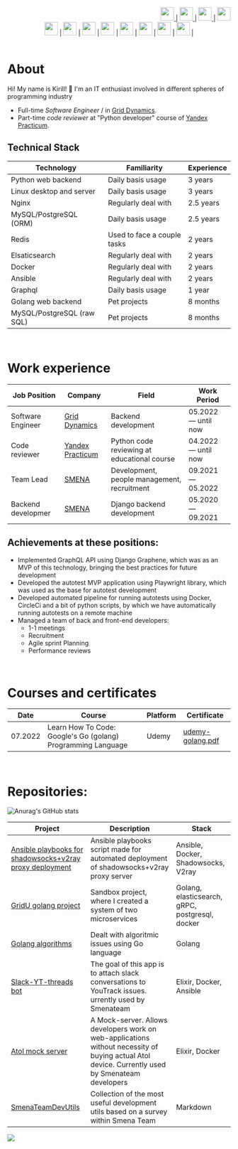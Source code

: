 <div align="right">
  <a href="mailto:usatukirill96@gmail.com">
    <img src="https://raw.githubusercontent.com/USATUKirill96/social-icons/9d939e1c5b7ea4a24ac39c3e4631970c0aa1b920/SVG/Color/Gmail.svg" height=30>
  </a>
  |
  <a href="https://www.linkedin.com/in/usatukirill96/">
    <img src="https://raw.githubusercontent.com/USATUKirill96/social-icons/9d939e1c5b7ea4a24ac39c3e4631970c0aa1b920/SVG/Color/LinkedIN.svg" height=30>
  </a>
  |
  <a href="https://t.me/coldsnapped">
    <img src="https://raw.githubusercontent.com/USATUKirill96/social-icons/9d939e1c5b7ea4a24ac39c3e4631970c0aa1b920/SVG/Color/Telegram.svg" height=30>
  </a>
   |
  <a href="https://www.instagram.com/kirkonglemonk/">
    <img src="https://raw.githubusercontent.com/USATUKirill96/social-icons/9d939e1c5b7ea4a24ac39c3e4631970c0aa1b920/SVG/Color/Instagram.svg" height=30>
  </a>
</div>

<div align="center">
  <img src="https://raw.githubusercontent.com/USATUKirill96/Tech-Stack-Icons/661b1305f52d49de94f6640f8bbeec93dba9dc8a/Icons/python.svg" height=30> |
  <img src="https://raw.githubusercontent.com/USATUKirill96/Tech-Stack-Icons/661b1305f52d49de94f6640f8bbeec93dba9dc8a/Icons/django.svg" height=30> |
  <img src="https://github.com/USATUKirill96/Tech-Stack-Icons/blob/main/Icons/go.svg" height=30> |
  <img src="https://github.com/USATUKirill96/Tech-Stack-Icons/blob/main/Icons/graphql.svg" height=30> |
  <img src="https://github.com/USATUKirill96/Tech-Stack-Icons/blob/main/Icons/mysql.svg" height=30> |
  <img src="https://github.com/USATUKirill96/Tech-Stack-Icons/blob/main/Icons/redis.svg" height=30> |
  <img src="https://github.com/USATUKirill96/Tech-Stack-Icons/blob/main/Icons/ansible.svg" height=30> |
  <img src="https://github.com/USATUKirill96/Tech-Stack-Icons/blob/main/Icons/docker-icon.svg" height=30> |
</div>
<br>

# About <a id="about"></a>


Hi! My name is Kirill! 👋 I'm an IT enthusiast involved in different spheres of programming industry
- Full-time *Software Engineer* / in [Grid Dynamics](https://www.griddynamics.com/).
- Part-time *code reviewer* at "Python developer" course of [Yandex Practicum](https://practicum.yandex.com/).

## Technical Stack
|Technology                  | Familiarity                 | Experience|
| -------------------------- | --------------------------- | --------- |
| Python web backend         | Daily basis usage           | 3 years   |
| Linux desktop and server   | Daily basis usage           | 3 years   |
| Nginx                      | Regularly deal with         | 2.5 years |
| MySQL/PostgreSQL (ORM)     | Daily basis usage           | 2.5 years |
| Redis                      | Used to face a couple tasks | 2 years   |
| Elsaticsearch              | Regularly deal with         | 2 years   |
| Docker                     | Regularly deal with         | 2 years   |
| Ansible                    | Regularly deal with         | 2 years   |
| Graphql                    | Daily basis usage           | 1 year    |
| Golang web backend         | Pet projects                | 8 months  |
| MySQL/PostgreSQL (raw SQL) | Pet projects                | 8 months  |
<br>

# Work experience <a id="experience"></a>

| Job Position      | Company                                          | Field                                           | Work Period                |
| ----------------  | ------------------------------------------------ | ----------------------------------------------- | -------------------------- |
| Software Engineer | [Grid Dynamics](https://www.griddynamics.com/)   | Backend development                             | 05.2022 — until now        |
| Code reviewer     | [Yandex Practicum](https://practicum.yandex.com) | Python code reviewing at educational course     | 04.2022 — until now        |
| Team Lead         | [SMENA](https://github.com/smenateam)            | Development, people management, recruitment     | 09.2021 — 05.2022          |
| Backend developmer| [SMENA](https://github.com/smenateam)            | Django backend development                      | 05.2020 — 09.2021          |


## Achievements at these positions:

- Implemented GraphQL API using Django Graphene, which was as an MVP of this technology, bringing the best practices for future development
- Developed the autotest MVP application using Playwright library, which was used as the base for autotest development
- Developed automated pipeline for running autotests using Docker, CircleCi and a bit of python scripts, by which we have automatically running autotests on a remote machine
- Managed a team of back and front-end developers: 
     - 1-1 meetings
     - Recruitment
     - Agile sprint Planning
     - Performance reviews
<br>
     
     
# Courses and certificates <a id="courses"></a>

| Date | Course | Platform | Certificate |
| ---- | ------ | -------- | ----------- |
| 07.2022 | Learn How To Code: Google's Go (golang) Programming Language | Udemy | [udemy-golang.pdf](udemy-golang.pdf) | 
<br>

# Repositories: <a id="repositories"></a>
![Anurag's GitHub stats](https://github-readme-stats.vercel.app/api?username=USATUKirill96&show_icons=true&theme=dracula)


| Project | Description | Stack   |
| ------- | ----------- | ------- |
| [Ansible playbooks for shadowsocks+v2ray proxy deployment](https://github.com/USATUKirill96/shadowsocks-vray-playbooks) | Ansible playbooks script made for automated deployment of shadowsocks+v2ray proxy server | Ansible, Docker, Shadowsocks, V2ray |
| [GridU golang project](https://github.com/USATUKirill96/GOgRPCmicroservices) | Sandbox project, where I created a system of two microservices | Golang, elasticsearch, gRPC, postgresql, docker |
| [Golang algorithms](https://github.com/USATUKirill96/GolangAlgorithms)| Dealt with algoritmic issues using Go language | Golang |
| [Slack-YT-threads bot](https://github.com/USATUKirill96/Slack-YT-threads) | The goal of this app is to attach slack conversations to YouTrack issues. urrently used by Smenateam | Elixir, Docker, Ansible |
| [Atol mock server](https://github.com/USATUKirill96/atol_mock_server) | A Mock-server. Allows developers work on web-applications without necessity of buying actual Atol device. Currently used by Smenateam developers | Elixir, Docker |
| [SmenaTeamDevUtils](https://github.com/USATUKirill96/SmenaTeamDevUtils) | Collection of the most useful development utils based on a survey within Smena Team | Markdown |


![](https://komarev.com/ghpvc/?username=USATUKirill96)
